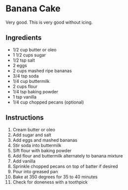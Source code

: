 # Banana Cake

Very good. This is very good without icing.

## Ingredients

- 1/2 cup butter or oleo
- 1 1/2 cups sugar
- 1/2 tsp salt
- 2 eggs
- 2 cups mashed ripe bananas
- 3/4 tsp soda
- 1/4 cup buttermilk
- 2 cups flour
- 1/4 tsp baking powder
- 1 tsp vanilla
- 1/4 cup chopped pecans (optional)

## Instructions

1. Cream butter or oleo
2. Add sugar and salt
3. Add eggs and mashed bananas
4. Stir soda into buttermilk
5. Sift flour with baking powder
6. Add flour and buttermilk alternately to banana mixture
7. Add vanilla
8. Sprinkle chopped pecans on top of batter if desired
9. Pour into greased pan
10. Bake at 350 degrees for 35 to 40 minutes
11. Check for doneness with a toothpick
